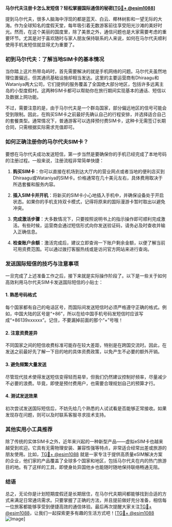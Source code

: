 **马尔代夫注册卡怎么发短信？轻松掌握国际通信的秘密[[TG💪+ @esim1088](https://t.me/s/esim1088)]**

提到马尔代夫，很多人脑海中浮现的都是蓝天、白云、椰林树影和一望无际的大海。作为全球知名的度假天堂，每年吸引着无数游客前往享受阳光沙滩的美好时光。然而，在这个美丽的国度里，除了美景之外，通信问题也是大家需要考虑的重要环节。尤其是对于喜欢随时与家人朋友保持联系的人来说，如何在马尔代夫顺利使用手机发短信就显得尤为重要了。

### 初到马尔代夫：了解当地SIM卡的基本情况

当你踏上这片热带岛屿时，首先需要解决的就是手机网络的问题。马尔代夫虽然地理位置偏远，但其通讯基础设施却相当发达。这里的主要运营商有Dhiraagu和Wataniya两大公司，它们提供的服务覆盖了全国绝大部分地区，包括许多远离主岛的小型度假村。这两种SIM卡都可以帮助你在旅行期间实现基本的通话、短信以及数据上网功能。

不过，需要注意的是，由于马尔代夫是一个群岛国家，部分偏远地区的信号可能会受到限制。因此，在购买SIM卡之前最好先确认自己的行程安排，并选择适合自己的套餐类型。通常情况下，普通游客可以选择预付费SIM卡，这种卡无需签订长期合同，只需根据实际需求充值即可。

### 如何正确注册你的马尔代夫SIM卡？

要想在马尔代夫成功发送短信，第一步当然是要确保你的手机已经完成了本地号码的注册过程。一般来说，注册流程非常简单快捷：

1. **购买SIM卡**：你可以直接在机场到达大厅内的营业网点或者当地的便利店买到Dhiraagu或Wataniya的SIM卡。价格通常在几十美元左右，具体费用取决于所选套餐和服务内容。
   
2. **插入SIM卡并开机**：将新买的SIM卡小心地插入手机中，并确保设备处于开启状态。如果你的手机支持双卡模式，记得将原来的国际漫游卡暂时取出以避免冲突。

3. **完成激活步骤**：大多数情况下，只要按照说明书上的指示操作即可顺利完成激活。有些时候，运营商会通过短信形式向你发送验证码，请务必及时查收并输入正确信息。

4. **检查账户余额**：激活完成后，建议立即查询一下账户剩余金额，以便了解当前可用资费范围。可以通过拨打客服热线或是访问官方网站来进行查询。

### 发送国际短信的技巧与注意事项

一旦完成了上述准备工作之后，接下来就是实际操作阶段了。以下是一些关于如何高效利用马尔代夫SIM卡发送国际短信的小贴士：

#### 1. 熟悉号码格式
每个国家都有自己的电话区号，而国际间发送短信时必须严格遵守正确的格式。例如，中国大陆的区号是“+86”，所以在给中国手机号码发短信时应该写成“+86139xxxxxx”。记住，不要漏掉前面的那个“+”号哦！

#### 2. 注意资费差异
不同国家之间的短信收费标准可能存在较大差距，特别是在跨国交流时。因此，在发送之前最好先了解一下目的地的具体资费政策，以免产生不必要的额外开销。

#### 3. 避免频繁大量发送
尽管现代技术使得发送短信变得轻而易举，但我们仍然建议控制好频率，尽量减少不必要的浪费。毕竟，即使是预付费用户，也需要合理规划自己的预算才行。

#### 4. 测试发送效果
初次尝试发送国际短信后，不妨先给几个熟悉的人试试看是否能够正常接收。如果发现存在问题，则可以及时联系客服寻求技术支持。

### 其他实用小工具推荐

除了传统的实体SIM卡之外，近年来兴起的一种新型产品——虚拟eSIM卡也越来越受到欢迎。它具有无需物理安装、兼容性强等特点，非常适合经常出差或旅游的朋友使用。比如，[TG💪+ @esim1088](https://t.me/s/esim1088) 就是一家专注于提供高质量eSIM解决方案的企业，他们家的产品覆盖了全球多个国家和地区，包括马尔代夫在内的热门旅游目的地。有了这样的工具，即使身处异国他乡也能随时随地保持联络畅通无阻。

### 结语

总之，无论你是计划短期度假还是长期居住，在马尔代夫期间都能够找到合适的方式来满足日常通讯需求。只要掌握了正确的方法，并且提前做好充分准备，相信每一位旅客都能够享受到便捷高效的通信体验。最后再次提醒大家关注[TG💪+ @esim1088](https://t.me/s/esim1088)，让我们一起探索更多有趣的生活方式吧！[[TG💪+ @esim1088](https://t.me/s/esim1088) ![Image](https://i.postimg.cc/4NQfJmqS/Snipaste-2025-05-13-00-14-12.png)]